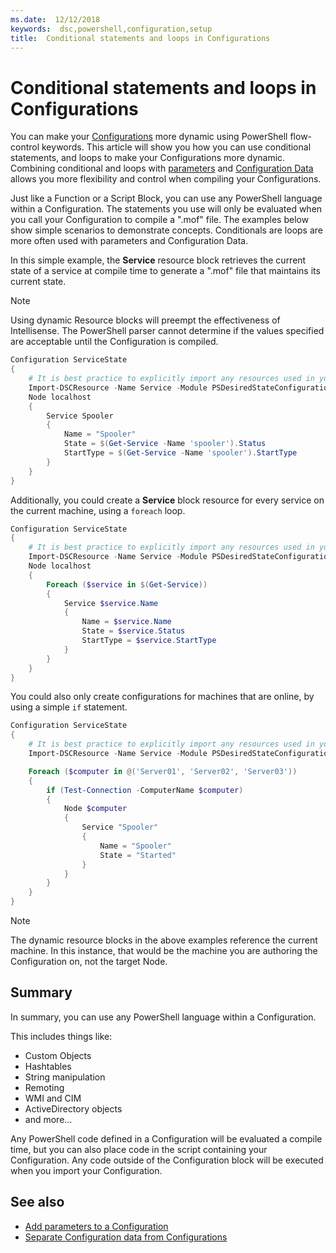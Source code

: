 ```yaml
---
ms.date:  12/12/2018
keywords:  dsc,powershell,configuration,setup
title:  Conditional statements and loops in Configurations
---
```


# Conditional statements and loops in Configurations

You can make your [Configurations](configurations.md) more dynamic using PowerShell flow-control keywords. This article will show you how you can use conditional statements, and loops to make your Configurations more dynamic. Combining conditional and loops with [parameters](add-parameters-to-a-configuration.md) and [Configuration Data](configData.md) allows you more flexibility and control when compiling your Configurations.

Just like a Function or a Script Block, you can use any PowerShell language within a Configuration. The statements you use will only be evaluated when you call your Configuration to compile a ".mof" file. The examples below show simple scenarios to demonstrate concepts. Conditionals are loops are more often used with parameters and Configuration Data.

In this simple example, the **Service** resource block retrieves the current state of a service at compile time to generate a ".mof" file that maintains its current state.

> [!NOTE]
> Using dynamic Resource blocks will preempt the effectiveness of Intellisense. The PowerShell parser cannot determine if the values specified are acceptable until the Configuration is compiled.

```powershell
Configuration ServiceState
{
    # It is best practice to explicitly import any resources used in your Configurations.
    Import-DSCResource -Name Service -Module PSDesiredStateConfiguration
    Node localhost
    {
        Service Spooler
        {
            Name = "Spooler"
            State = $(Get-Service -Name 'spooler').Status
            StartType = $(Get-Service -Name 'spooler').StartType
        }
    }
}
```

Additionally, you could create a **Service** block resource for every service on the current machine, using a `foreach` loop.

```powershell
Configuration ServiceState
{
    # It is best practice to explicitly import any resources used in your Configurations.
    Import-DSCResource -Name Service -Module PSDesiredStateConfiguration
    Node localhost
    {
        Foreach ($service in $(Get-Service))
        {
            Service $service.Name
            {
                Name = $service.Name
                State = $service.Status
                StartType = $service.StartType
            }
        }
    }
}
```

You could also only create configurations for machines that are online, by using a simple `if` statement.

```powershell
Configuration ServiceState
{
    # It is best practice to explicitly import any resources used in your Configurations.
    Import-DSCResource -Name Service -Module PSDesiredStateConfiguration

    Foreach ($computer in @('Server01', 'Server02', 'Server03'))
    {
        if (Test-Connection -ComputerName $computer)
        {
            Node $computer
            {
                Service "Spooler"
                {
                    Name = "Spooler"
                    State = "Started"
                }
            }
        }
    }
}
```

> [!NOTE]
> The dynamic resource blocks in the above examples reference the current machine. In this instance, that would be the machine you are authoring the Configuration on, not the target Node.

<!---
Mention Get-DSCConfigurationFromSystem
-->

## Summary

In summary, you can use any PowerShell language within a Configuration.

This includes things like:

- Custom Objects
- Hashtables
- String manipulation
- Remoting
- WMI and CIM
- ActiveDirectory objects
- and more...

Any PowerShell code defined in a Configuration will be evaluated a compile time, but you can also place code in the script containing your Configuration. Any code outside of the Configuration block will be executed when you import your Configuration.

## See also

- [Add parameters to a Configuration](add-parameters-to-a-configuration.md)
- [Separate Configuration data from Configurations](configData.md)
